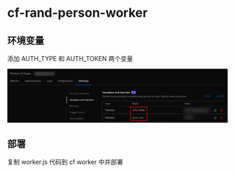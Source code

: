# cf-rand-person-worker

## 环境变量

添加 AUTH_TYPE 和 AUTH_TOKEN 两个变量

![环境变量](./docs/images/env_var.png)

## 部署

复制 worker.js 代码到 cf worker 中并部署
